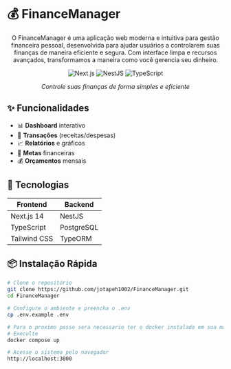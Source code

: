 # 💰 FinanceManager

<div align="center">

O FinanceManager é uma aplicação web moderna e intuitiva para gestão financeira pessoal, desenvolvida para ajudar usuários a controlarem suas finanças de maneira eficiente e segura. Com interface limpa e recursos avançados, transformamos a maneira como você gerencia seu dinheiro.

![Next.js](https://img.shields.io/badge/Next.js-14-black?style=for-the-badge&logo=next.js)
![NestJS](https://img.shields.io/badge/NestJS-E0234E?style=for-the-badge&logo=nestjs&logoColor=white)
![TypeScript](https://img.shields.io/badge/TypeScript-007ACC?style=for-the-badge&logo=typescript&logoColor=white)

*Controle suas finanças de forma simples e eficiente*

</div>

## ✨ Funcionalidades

- 📊 **Dashboard** interativo
- 💸 **Transações** (receitas/despesas)
- 📈 **Relatórios** e gráficos
- 🎯 **Metas** financeiras
- 💰 **Orçamentos** mensais

## 🚀 Tecnologias

| Frontend | Backend |
|----------|---------|
| Next.js 14 | NestJS |
| TypeScript | PostgreSQL |
| Tailwind CSS | TypeORM |

## 📦 Instalação Rápida

```bash
# Clone o repositório
git clone https://github.com/jotapeh1002/FinanceManager.git
cd FinanceManager

# Configure o ambiente e preencha o .env
cp .env.example .env

# Para o proximo passo sera necessario ter o docker instalado em sua maquina 
# Execulte
docker compose up

# Acesse o sistema pelo navegador
http://localhost:3000
